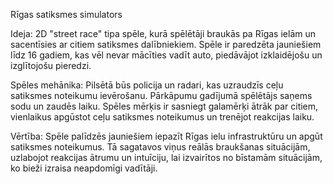 Rīgas satiksmes simulators

Ideja:
2D "street race" tipa spēle, kurā spēlētāji braukās pa Rīgas ielām un sacentīsies ar citiem satiksmes dalībniekiem. Spēle ir paredzēta jauniešiem līdz 16 gadiem, kas vēl nevar mācīties vadīt auto, piedāvājot izklaidējošu un izglītojošu pieredzi.

Spēles mehānika:
Pilsētā būs policija un radari, kas uzraudzīs ceļu satiksmes noteikumu ievērošanu. Pārkāpumu gadījumā spēlētājs saņems sodu un zaudēs laiku. Spēles mērķis ir sasniegt galamērķi ātrāk par citiem, vienlaikus apgūstot ceļu satiksmes noteikumus un trenējot reakcijas laiku.

Vērtība:
Spēle palīdzēs jauniešiem iepazīt Rīgas ielu infrastruktūru un apgūt satiksmes noteikumus. Tā sagatavos viņus reālās braukšanas situācijām, uzlabojot reakcijas ātrumu un intuīciju, lai izvairītos no bīstamām situācijām, ko bieži izraisa neapdomīgi vadītāji.
